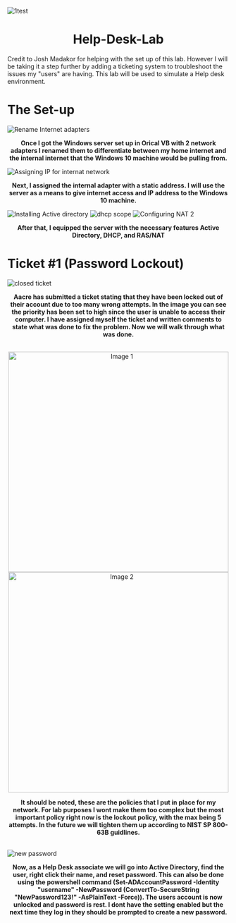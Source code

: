 
![1test](https://github.com/user-attachments/assets/a828d4fd-8f7d-41ee-8b64-b5a21ea8d279)

<div style="text-align: center;">
  <h1>Help-Desk-Lab</h1>
</div>
Credit to Josh Madakor for helping with the set up of this lab. However I will be taking it a step further by adding a ticketing system to troubleshoot the issues my "users" are having.  This lab will be used to simulate a Help desk environment. 


# The Set-up

![Rename Internet adapters ](https://github.com/user-attachments/assets/c658cf31-1434-4f68-866e-4b9dd00241a1)

<div align="center"><b>Once I got the Windows server set up in Orical VB with 2 network adapters I renamed them to differentiate between my home internet and the internal internet that the Windows 10 machine would be pulling from.</b>
</div>

![Assigning IP for internat network ](https://github.com/user-attachments/assets/89fbd4dd-3460-4543-ae6d-13d606f9749d)

<div align="center"><b>Next, I assigned the internal adapter with a static address. I will use the server as a means to give internet access and IP address to the Windows 10 machine.</b>
</div>

![Installing Active directory ](https://github.com/user-attachments/assets/38a51063-cca7-4c4c-b60a-d356a4ebb420)
![dhcp scope](https://github.com/user-attachments/assets/ae1654c3-05f2-4c74-b50c-ca9b7e8a9a4f)
![Configuring NAT 2](https://github.com/user-attachments/assets/8ece7ecd-64ae-47af-8688-b523434e1342)


<div align="center"><b>After that, I equipped the server with the necessary features Active Directory, DHCP, and RAS/NAT</b>
</div>

# Ticket #1 (Password Lockout)
![closed ticket](https://github.com/user-attachments/assets/2fd81a55-0c5c-4335-bb25-ee9ab5017d90)

<div align="center"><b>Aacre has submitted a ticket stating that they have been locked out of their account due to too many wrong attempts. In the image you can see the priority has been set to high since the user is unable to access their computer. I have assigned myself the ticket and written comments to state what was done to fix the problem. Now we will walk through what was done. </b>
</div>

<br/>

<p align="center">
  <img src="https://github.com/user-attachments/assets/cef4ce63-4837-4963-879c-918ea23bf015" alt="Image 1" width="500">
  <img src="https://github.com/user-attachments/assets/4cdc4a78-eabe-4d79-ac8a-dbc06cac8197" alt="Image 2" width="500">
</p>

<div align="center"><b> It should be noted, these are the policies that I put in place for my network. For lab purposes I wont make them too complex but the most important policy right now is the lockout policy, with the max being 5 attempts. In the future we will tighten them up according to NIST SP 800-63B guidlines.</b>
</div>
<br/>

![new password](https://github.com/user-attachments/assets/b1618301-6545-413b-bccb-30ae83bf15af)
<div align="center"><b> Now, as a Help Desk associate we will go into Active Directory, find the user, right click their name, and reset password. This can also be done using the powershell command (Set-ADAccountPassword -Identity "username" -NewPassword (ConvertTo-SecureString "NewPassword123!" -AsPlainText -Force)). The users account is now unlocked and password is rest. I dont have the setting enabled but the next time they log in they should be prompted to create a new password. </b>
</div>

